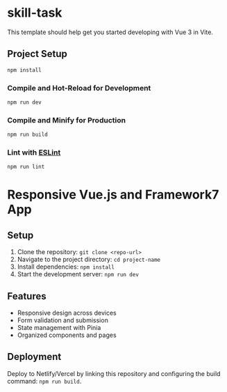 # skill-task

This template should help get you started developing with Vue 3 in Vite.

## Project Setup

```sh
npm install
```

### Compile and Hot-Reload for Development

```sh
npm run dev
```

### Compile and Minify for Production

```sh
npm run build
```

### Lint with [ESLint](https://eslint.org/)

```sh
npm run lint
```

# Responsive Vue.js and Framework7 App

## Setup

1. Clone the repository: `git clone <repo-url>`
2. Navigate to the project directory: `cd project-name`
3. Install dependencies: `npm install`
4. Start the development server: `npm run dev`

## Features

- Responsive design across devices
- Form validation and submission
- State management with Pinia
- Organized components and pages

## Deployment

Deploy to Netlify/Vercel by linking this repository and configuring the build command: `npm run build`.
